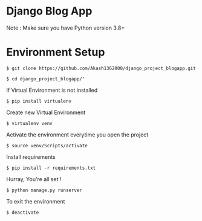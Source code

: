 # Django Blog App

Note : Make sure you have Python version 3.8+

# Environment Setup

`$ git clone https://github.com/Akash1362000/django_project_blogapp.git`

`$ cd django_project_blogapp/'`

If Virtual Environment is not installed

`$ pip install virtualenv`

Create new Virtual Environment

`$ virtualenv venv`

Activate the environment everytime you open the project

`$ source venv/Scripts/activate`

Install requirements

`$ pip install -r requirements.txt`

Hurray, You're all set !

`$ python manage.py runserver`

To exit the environment

`$ deactivate`
